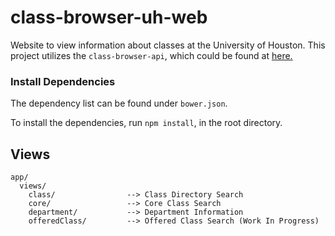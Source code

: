 # class-browser-uh-web

Website to view information about classes at the University of Houston. This project utilizes the ```class-browser-api```, which could be found at [here.](https://github.com/robert-vo/class-browser-api)  

### Install Dependencies

The dependency list can be found under ```bower.json```. 

To install the dependencies, run ```npm install```, in the root directory.

## Views

```
app/
  views/
    class/                --> Class Directory Search
    core/                 --> Core Class Search
    department/           --> Department Information
    offeredClass/         --> Offered Class Search (Work In Progress)
```
